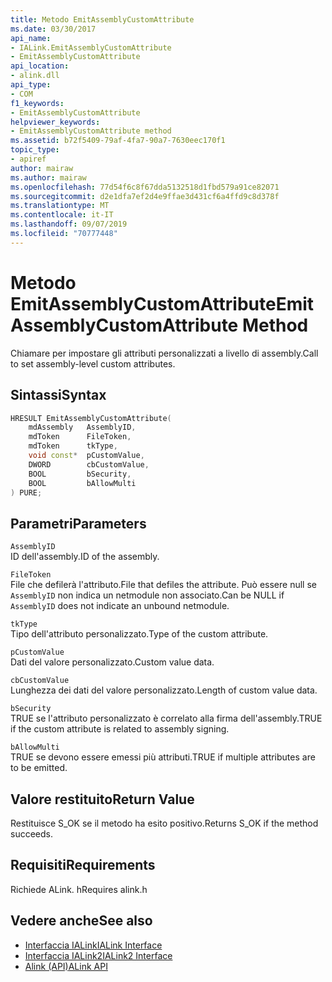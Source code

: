 ```yaml
---
title: Metodo EmitAssemblyCustomAttribute
ms.date: 03/30/2017
api_name:
- IALink.EmitAssemblyCustomAttribute
- EmitAssemblyCustomAttribute
api_location:
- alink.dll
api_type:
- COM
f1_keywords:
- EmitAssemblyCustomAttribute
helpviewer_keywords:
- EmitAssemblyCustomAttribute method
ms.assetid: b72f5409-79af-4fa7-90a7-7630eec170f1
topic_type:
- apiref
author: mairaw
ms.author: mairaw
ms.openlocfilehash: 77d54f6c8f67dda5132518d1fbd579a91ce82071
ms.sourcegitcommit: d2e1dfa7ef2d4e9ffae3d431cf6a4ffd9c8d378f
ms.translationtype: MT
ms.contentlocale: it-IT
ms.lasthandoff: 09/07/2019
ms.locfileid: "70777448"
---
```

# <a name="emitassemblycustomattribute-method"></a><span data-ttu-id="1b35e-102">Metodo EmitAssemblyCustomAttribute</span><span class="sxs-lookup"><span data-stu-id="1b35e-102">EmitAssemblyCustomAttribute Method</span></span>
<span data-ttu-id="1b35e-103">Chiamare per impostare gli attributi personalizzati a livello di assembly.</span><span class="sxs-lookup"><span data-stu-id="1b35e-103">Call to set assembly-level custom attributes.</span></span>  
  
## <a name="syntax"></a><span data-ttu-id="1b35e-104">Sintassi</span><span class="sxs-lookup"><span data-stu-id="1b35e-104">Syntax</span></span>  
  
```cpp  
HRESULT EmitAssemblyCustomAttribute(  
    mdAssembly   AssemblyID,  
    mdToken      FileToken,  
    mdToken      tkType,  
    void const*  pCustomValue,  
    DWORD        cbCustomValue,  
    BOOL         bSecurity,  
    BOOL         bAllowMulti  
) PURE;  
```  
  
## <a name="parameters"></a><span data-ttu-id="1b35e-105">Parametri</span><span class="sxs-lookup"><span data-stu-id="1b35e-105">Parameters</span></span>  
 `AssemblyID`  
 <span data-ttu-id="1b35e-106">ID dell'assembly.</span><span class="sxs-lookup"><span data-stu-id="1b35e-106">ID of the assembly.</span></span>  
  
 `FileToken`  
 <span data-ttu-id="1b35e-107">File che defilerà l'attributo.</span><span class="sxs-lookup"><span data-stu-id="1b35e-107">File that defiles the attribute.</span></span> <span data-ttu-id="1b35e-108">Può essere null se `AssemblyID` non indica un netmodule non associato.</span><span class="sxs-lookup"><span data-stu-id="1b35e-108">Can be NULL if `AssemblyID` does not indicate an unbound netmodule.</span></span>  
  
 `tkType`  
 <span data-ttu-id="1b35e-109">Tipo dell'attributo personalizzato.</span><span class="sxs-lookup"><span data-stu-id="1b35e-109">Type of the custom attribute.</span></span>  
  
 `pCustomValue`  
 <span data-ttu-id="1b35e-110">Dati del valore personalizzato.</span><span class="sxs-lookup"><span data-stu-id="1b35e-110">Custom value data.</span></span>  
  
 `cbCustomValue`  
 <span data-ttu-id="1b35e-111">Lunghezza dei dati del valore personalizzato.</span><span class="sxs-lookup"><span data-stu-id="1b35e-111">Length of custom value data.</span></span>  
  
 `bSecurity`  
 <span data-ttu-id="1b35e-112">TRUE se l'attributo personalizzato è correlato alla firma dell'assembly.</span><span class="sxs-lookup"><span data-stu-id="1b35e-112">TRUE if the custom attribute is related to assembly signing.</span></span>  
  
 `bAllowMulti`  
 <span data-ttu-id="1b35e-113">TRUE se devono essere emessi più attributi.</span><span class="sxs-lookup"><span data-stu-id="1b35e-113">TRUE if multiple attributes are to be emitted.</span></span>  
  
## <a name="return-value"></a><span data-ttu-id="1b35e-114">Valore restituito</span><span class="sxs-lookup"><span data-stu-id="1b35e-114">Return Value</span></span>  
 <span data-ttu-id="1b35e-115">Restituisce S_OK se il metodo ha esito positivo.</span><span class="sxs-lookup"><span data-stu-id="1b35e-115">Returns S_OK if the method succeeds.</span></span>  
  
## <a name="requirements"></a><span data-ttu-id="1b35e-116">Requisiti</span><span class="sxs-lookup"><span data-stu-id="1b35e-116">Requirements</span></span>  
 <span data-ttu-id="1b35e-117">Richiede ALink. h</span><span class="sxs-lookup"><span data-stu-id="1b35e-117">Requires alink.h</span></span>  
  
## <a name="see-also"></a><span data-ttu-id="1b35e-118">Vedere anche</span><span class="sxs-lookup"><span data-stu-id="1b35e-118">See also</span></span>

- [<span data-ttu-id="1b35e-119">Interfaccia IALink</span><span class="sxs-lookup"><span data-stu-id="1b35e-119">IALink Interface</span></span>](ialink-interface.md)
- [<span data-ttu-id="1b35e-120">Interfaccia IALink2</span><span class="sxs-lookup"><span data-stu-id="1b35e-120">IALink2 Interface</span></span>](ialink2-interface.md)
- [<span data-ttu-id="1b35e-121">Alink (API)</span><span class="sxs-lookup"><span data-stu-id="1b35e-121">ALink API</span></span>](index.md)
